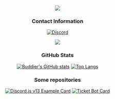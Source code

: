 <div align="center">
  
<h1 align="center">
  <a href="https://expectatives.ga">
    <img src="https://readme-typing-svg.herokuapp.com?size=25&lines=++Hi+there%2C+I'm+Buddier+%F0%9F%91%8B">
  </a>
</h1>

### Contact Information
[![Discord](https://img.shields.io/badge/Discord-@Buddier-5865F2?style=for-the-badge&logo=discord&logoColor=white)](https://dsc.gg/faithcommunity)

<p align="center">
  <img src="https://lanyard.cnrad.dev/api/598287962576519179" />
</p>

### GitHub Stats
[![Buddier's GitHub stats](https://github-readme-stats.vercel.app/api?username=Buddier&show_icons=true&theme=react&border_color=ff9c19&hide_border=true)](https://github.com/Buddier) [![Top Langs](https://github-readme-streak-stats.herokuapp.com/?user=Buddier&theme=react&border=ff9c19&hide_border=true)](https://github.com/Buddier)

### Some repositories
[![Discord.js v13 Example Card](https://github-readme-stats.vercel.app/api/pin/?username=Buddier&repo=Discord.js-v13-Example&show_icons=true&theme=react&border_color=ff9c19&hide_border=true)](https://github.com/Buddier/Discord.js-v13-Example)
[![Ticket Bot Card](https://github-readme-stats.vercel.app/api/pin/?username=Buddier&repo=Ticket-bot&show_icons=true&theme=react&border_color=ff9c19&hide_border=true)](https://github.com/Buddier/Ticket-bot)
</div>
